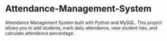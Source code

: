 # Attendance-Management-System
Attendance Management System built with Python and MySQL. This project allows you to add students, mark daily attendance, view student lists, and calculate attendance percentage.
